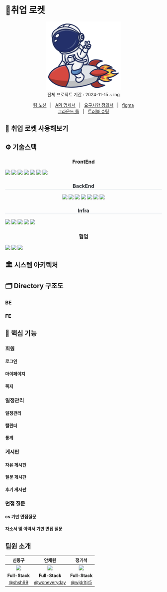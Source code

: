 # 🚀취업 로켓

<p align="center">
  <img src="../image/logo.png">
  <br>
  전체 프로젝트 기간 : 2024-11-15 ~ ing <br>
  
</p>

<p align=center>
  <a href="#">팀 노션</a>
  &nbsp; | &nbsp; 
  <a href="#">API 명세서</a>
  &nbsp; | &nbsp;
  <a href="https://shins99.notion.site/13a7b22f725181a8b443cb71a0869d08?pvs=4">요구사항 정의서</a>   &nbsp; | &nbsp;
  <a href="https://www.figma.com/design/TzQQwcO49HL32VKGTRQVKI/%EC%B7%A8%EC%97%85%EB%A1%9C%EC%BC%93%3A%ED%99%94%EB%A9%B4%EC%84%A4%EA%B3%84%EC%84%9C?node-id=0-1&node-type=canvas">figma</a> 
  <br />
  <a href="#">그라운드 룰</a>
  &nbsp; | &nbsp; 
  <a href="#">트러블 슈팅</a>
</p>

## 📢 취업 로켓 사용해보기

## ⚙️ 기술스택

 <div align= "center">
    <div style="text-align: center">
    <h3 style="border-bottom: 1px  color: #282d33;"> FrontEnd </h3>
        <div style="margin: ; text-align: left;" "text-align: left;"> 
          <img src="https://img.shields.io/badge/Figma-F24E1E?style=for-the-badge&logo=Figma&logoColor=white">
          <img src="https://img.shields.io/badge/react-17219A?style=for-the-badge&logo=react&logoColor=white">
          <img src="https://img.shields.io/badge/Node.js-339933?style=for-the-badge&logo=Node.js&logoColor=white">
          <img src="https://img.shields.io/badge/Tailwind CSS-06B6D4?style=for-the-badge&logo=Tailwind CSS&logoColor=white">
          <img src="https://img.shields.io/badge/vite-73563B?style=for-the-badge&logo=vite&logoColor=white">
          <img src="https://img.shields.io/badge/reactquery-FF4154?style=for-the-badge&logo=reactquery&logoColor=white">
          <img src="https://img.shields.io/badge/Zustand-47211C?style=for-the-badge&logo=Zustand&logoColor=white">
        </div>
        </div>
        <h3 style="border-bottom: 1px solid #d8dee4; color: #282d33;"> BackEnd </h3>
          <div style="margin: ; text-align: center;">
              <img src="https://img.shields.io/badge/Java-007396?style=for-the-badge&logo=java&logoColor=white">
              <img src="https://img.shields.io/badge/MySQL-4479A1?style=for-the-badge&logo=MySQL&logoColor=white">
              <img src="https://img.shields.io/badge/Spring Boot-6DB33F?style=for-the-badge&logo=Spring Boot&logoColor=white">
              <img src="https://img.shields.io/badge/Spring Security-2AC89F?style=for-the-badge&logo=Spring Security&logoColor=white">
              <img src="https://img.shields.io/badge/JPA-17219A?style=for-the-badge&logo=JPA&logoColor=white">
              <img src="https://img.shields.io/badge/QueryDSL-8A084B?style=for-the-badge&logo=QueryDSL&logoColor=white">
              <img src="https://img.shields.io/badge/Redis-FE2E2E?style=for-the-badge&logo=Redis&logoColor=white">
        </div>

<h3 style="border-bottom: 1px solid #d8dee4; color: #282d33;"> Infra </h3>
    <div style="margin: ; text-align: left;" "text-align: left;">
          <img src="https://img.shields.io/badge/Amazon S3-02569B?style=for-the-badge&logo=Amazon S3&logoColor=white">
          <img src="https://img.shields.io/badge/Amazon AWS-232F3E?style=for-the-badge&logo=Amazon AWS&logoColor=white">
          <img src="https://img.shields.io/badge/Docker-2496ED?style=for-the-badge&logo=Docker&logoColor=white">
          <img src="https://img.shields.io/badge/GitHub Actions-2088FF?style=for-the-badge&logo=githubactions&logoColor=white">
          <img src="https://img.shields.io/badge/Nginx-04B431?style=for-the-badge&logo=Nginx&logoColor=white">
    </div>

  <h3 style="border-bottom: 1px  color: #282d33;"> 협업 </h3>
    <div style="margin: ; text-align: left;" "text-align: left;">
      <img src="https://img.shields.io/badge/Notion-000000?style=for-the-badge&logo=Notion&logoColor=white">
      <img src="https://img.shields.io/badge/Git-94B431?style=for-the-badge&logo=Git&logoColor=white">
      <img src="https://img.shields.io/badge/slack-916?style=for-the-badge&logo=slack&logoColor=white">
    </div>
</div>

## 🏛️ 시스템 아키텍처

<p align="center">

</p>

## 🗂️ Directory 구조도

### BE

### FE

## 🚀 핵심 기능

### 회원

#### 로그인

#### 마이페이지

#### 쪽지

### 일정관리

#### 일정관리

#### 캘린더

#### 통계

### 게시판

#### 자유 게시판

#### 질문 게시판

#### 후기 게시판

### 면접 질문

#### cs 기반 면접질문

#### 자소서 및 이력서 기만 면접 질문

## 팀원 소개

|                신동구                |                     안채원                     |                   정기석                   |
| :----------------------------------: | :--------------------------------------------: | :----------------------------------------: |
|     <img src="#" width="100" />      |          <img src="#" width="100" />           |         <img src="#" width="100">          |
|            **Full-Stack**            |                 **Full-Stack**                 |               **Full-Stack**               |
| [@shsh99](https://github.com/shsh99) | [@woneveryday](https://github.com/woneveryday) | [@wjdrltjr5](https://github.com/wjdrltjr5) |
